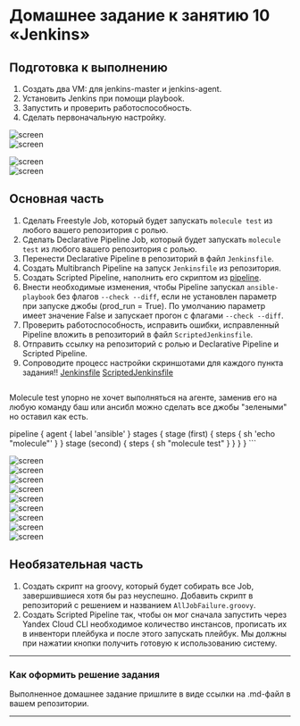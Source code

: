 # Домашнее задание к занятию 10 «Jenkins»

## Подготовка к выполнению

1. Создать два VM: для jenkins-master и jenkins-agent.
2. Установить Jenkins при помощи playbook.
3. Запустить и проверить работоспособность.
4. Сделать первоначальную настройку.

  ![screen](https://github.com/MaximovAA/school/blob/main/9.1install.jpg)  
  ![screen](https://github.com/MaximovAA/school/blob/main/9.1start.jpg)  
  
  ![screen](https://github.com/MaximovAA/school/blob/main/9.1agent.jpg)  
  ![screen](https://github.com/MaximovAA/school/blob/main/9.1agent2.jpg)
## Основная часть

1. Сделать Freestyle Job, который будет запускать `molecule test` из любого вашего репозитория с ролью.
2. Сделать Declarative Pipeline Job, который будет запускать `molecule test` из любого вашего репозитория с ролью.
3. Перенести Declarative Pipeline в репозиторий в файл `Jenkinsfile`.
4. Создать Multibranch Pipeline на запуск `Jenkinsfile` из репозитория.
5. Создать Scripted Pipeline, наполнить его скриптом из [pipeline](./pipeline).
6. Внести необходимые изменения, чтобы Pipeline запускал `ansible-playbook` без флагов `--check --diff`, если не установлен параметр при запуске джобы (prod_run = True). По умолчанию параметр имеет значение False и запускает прогон с флагами `--check --diff`.
7. Проверить работоспособность, исправить ошибки, исправленный Pipeline вложить в репозиторий в файл `ScriptedJenkinsfile`.
8. Отправить ссылку на репозиторий с ролью и Declarative Pipeline и Scripted Pipeline.
9. Сопроводите процесс настройки скриншотами для каждого пункта задания!!
    [Jenkinsfile](https://github.com/MaximovAA/school/blob/main/Jenkinsfile)
   [ScriptedJenkinsfile](https://github.com/MaximovAA/school/blob/main/ScriptedJenkinsfile)
    ```
Molecule test упорно не хочет выполняться на агенте, заменив его на любую команду баш или ансибл можно сделать все джобы "зелеными" но оставил как есть.

pipeline {
    agent {
        label 'ansible'
    }
    stages {
        stage (first) {
            steps {
                sh 'echo "molecule"'
            }
        }
        stage (second) {
            steps {
                sh "molecule test"
            }
        }
    }
}
    ```

  ![screen](https://github.com/MaximovAA/school/blob/main/9.1freestyle1.jpg)  
  ![screen](https://github.com/MaximovAA/school/blob/main/9.1freestyle2.jpg)  
  ![screen](https://github.com/MaximovAA/school/blob/main/9.1declarative.jpg)  
  ![screen](https://github.com/MaximovAA/school/blob/main/9.1DeclarativeSCM.jpg)  
  ![screen](https://github.com/MaximovAA/school/blob/main/9.1DeclarativeSCM2.jpg)  
  ![screen](https://github.com/MaximovAA/school/blob/main/9.1parametrs.jpg)  
  ![screen](https://github.com/MaximovAA/school/blob/main/9.1prode_run1.jpg)  
  ![screen](https://github.com/MaximovAA/school/blob/main/9.1agent.jpg)  
  ![screen](https://github.com/MaximovAA/school/blob/main/9.1agent2.jpg)
## Необязательная часть

1. Создать скрипт на groovy, который будет собирать все Job, завершившиеся хотя бы раз неуспешно. Добавить скрипт в репозиторий с решением и названием `AllJobFailure.groovy`.
2. Создать Scripted Pipeline так, чтобы он мог сначала запустить через Yandex Cloud CLI необходимое количество инстансов, прописать их в инвентори плейбука и после этого запускать плейбук. Мы должны при нажатии кнопки получить готовую к использованию систему.

---

### Как оформить решение задания

Выполненное домашнее задание пришлите в виде ссылки на .md-файл в вашем репозитории.

---
